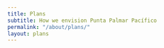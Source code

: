 ```yaml
---
title: Plans
subtitle: How we envision Punta Palmar Pacífico
permalink: "/about/plans/"
layout: plans
---
```


